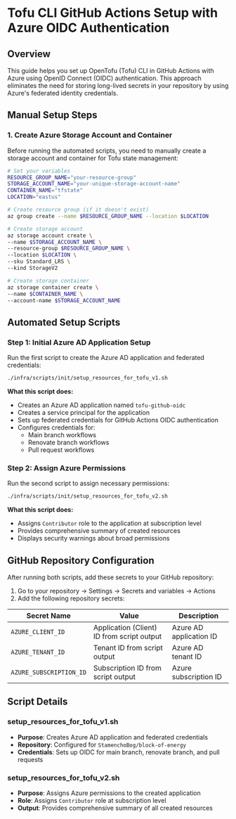 # Tofu CLI GitHub Actions Setup with Azure OIDC Authentication

## Overview

This guide helps you set up OpenTofu (Tofu) CLI in GitHub Actions with Azure using OpenID Connect (OIDC) authentication. 
This approach eliminates the need for storing long-lived secrets in your repository by using Azure's federated identity credentials.

## Manual Setup Steps

### 1. Create Azure Storage Account and Container

Before running the automated scripts, you need to manually create a storage account and container for Tofu state management:

```bash
# Set your variables
RESOURCE_GROUP_NAME="your-resource-group"
STORAGE_ACCOUNT_NAME="your-unique-storage-account-name"
CONTAINER_NAME="tfstate"
LOCATION="eastus"

# Create resource group (if it doesn't exist)
az group create --name $RESOURCE_GROUP_NAME --location $LOCATION

# Create storage account
az storage account create \
--name $STORAGE_ACCOUNT_NAME \
--resource-group $RESOURCE_GROUP_NAME \
--location $LOCATION \
--sku Standard_LRS \
--kind StorageV2

# Create storage container
az storage container create \
--name $CONTAINER_NAME \
--account-name $STORAGE_ACCOUNT_NAME
```

## Automated Setup Scripts

### Step 1: Initial Azure AD Application Setup

Run the first script to create the Azure AD application and federated credentials:

```bash
./infra/scripts/init/setup_resources_for_tofu_v1.sh
```

**What this script does:**
- Creates an Azure AD application named `tofu-github-oidc`
- Creates a service principal for the application
- Sets up federated credentials for GitHub Actions OIDC authentication
- Configures credentials for:
    - Main branch workflows
    - Renovate branch workflows
    - Pull request workflows

### Step 2: Assign Azure Permissions

Run the second script to assign necessary permissions:

```bash
./infra/scripts/init/setup_resources_for_tofu_v2.sh
```

**What this script does:**
- Assigns `Contributor` role to the application at subscription level
- Provides comprehensive summary of created resources
- Displays security warnings about broad permissions

## GitHub Repository Configuration

After running both scripts, add these secrets to your GitHub repository:

1. Go to your repository → Settings → Secrets and variables → Actions
2. Add the following repository secrets:

| Secret Name | Value | Description |
|-------------|--------|-------------|
| `AZURE_CLIENT_ID` | Application (Client) ID from script output | Azure AD application ID |
| `AZURE_TENANT_ID` | Tenant ID from script output | Azure AD tenant ID |
| `AZURE_SUBSCRIPTION_ID` | Subscription ID from script output | Azure subscription ID |

## Script Details

### setup_resources_for_tofu_v1.sh
- **Purpose**: Creates Azure AD application and federated credentials
- **Repository**: Configured for `StamenchoBog/block-of-energy`
- **Credentials**: Sets up OIDC for main branch, renovate branch, and pull requests

### setup_resources_for_tofu_v2.sh
- **Purpose**: Assigns Azure permissions to the created application
- **Role**: Assigns `Contributor` role at subscription level
- **Output**: Provides comprehensive summary of all created resources
